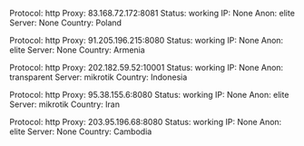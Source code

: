 Protocol: http
Proxy: 83.168.72.172:8081
Status: working
IP: None
Anon: elite
Server: None
Country: Poland

Protocol: http
Proxy: 91.205.196.215:8080
Status: working
IP: None
Anon: elite
Server: None
Country: Armenia

Protocol: http
Proxy: 202.182.59.52:10001
Status: working
IP: None
Anon: transparent
Server: mikrotik
Country: Indonesia

Protocol: http
Proxy: 95.38.155.6:8080
Status: working
IP: None
Anon: elite
Server: mikrotik
Country: Iran

Protocol: http
Proxy: 203.95.196.68:8080
Status: working
IP: None
Anon: elite
Server: None
Country: Cambodia

